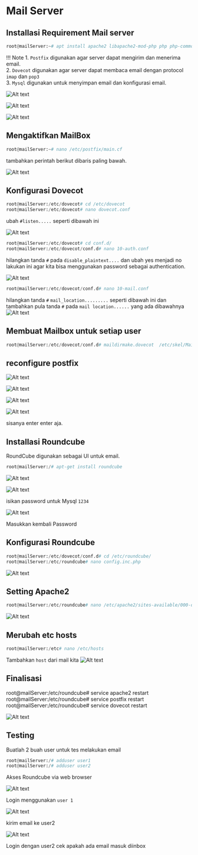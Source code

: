 # Mail Server

## Installasi Requirement Mail server

```py
root@mailServer:~# apt install apache2 libapache2-mod-php php php-common php-json php-mysql php-curl postfix dovecot-core dovecot-pop3d dovecot-imapd default-mysql-server
```
!!! Note
    1. `Postfix` digunakan agar server dapat mengirim dan menerima email.  
    2. `Dovecot` digunakan agar server dapat membaca email dengan protocol `imap` dan `pop3`  
    3. `Mysql` digunakan untuk menyimpan email dan konfigurasi email.


![Alt text](image.png)

![Alt text](image-1.png)

![Alt text](image-2.png)

## Mengaktifkan MailBox

```py
root@mailServer:~# nano /etc/postfix/main.cf
```

tambahkan perintah berikut dibaris paling bawah.

![Alt text](image-3.png)

## Konfigurasi Dovecot

```py
root@mailServer:/etc/dovecot# cd /etc/dovecot
root@mailServer:/etc/dovecot# nano dovecot.conf
```
ubah `#listen.....` seperti dibawah ini

![Alt text](image-4.png)

```py
root@mailServer:/etc/dovecot# cd conf.d/
root@mailServer:/etc/dovecot/conf.d# nano 10-auth.conf
```
hilangkan tanda `#` pada `disable_plaintext....` dan ubah yes menjadi no
lakukan ini agar kita bisa menggunakan password sebagai authentication.

![Alt text](image-20.png)

```py
root@mailServer:/etc/dovecot/conf.d# nano 10-mail.conf
```

hilangkan tanda `#` `mail_location.........` seperti dibawah ini
dan tambahkan pula tanda `#` pada `mail location......` yang ada dibawahnya
![Alt text](image-23.png)

## Membuat Mailbox untuk setiap user

```py
root@mailServer:/etc/dovecot/conf.d# maildirmake.dovecot  /etc/skel/Maildir
```

## reconfigure postfix

![Alt text](image-7.png)

![Alt text](image-8.png)

![Alt text](image-9.png)

![Alt text](image-10.png)

sisanya enter enter aja.

## Installasi Roundcube

RoundCube digunakan sebagai UI untuk email.

```py
root@mailServer:/# apt-get install roundcube
```
![Alt text](image-11.png)

![Alt text](image-12.png)

isikan password untuk Mysql `1234`

![Alt text](image-13.png)

Masukkan kembali Password

## Konfigurasi Roundcube

```py
root@mailServer:/etc/dovecot/conf.d# cd /etc/roundcube/
root@mailServer:/etc/roundcube# nano config.inc.php
```

![Alt text](image-15.png)

## Setting Apache2

```py
root@mailServer:/etc/roundcube# nano /etc/apache2/sites-available/000-default.conf
```
![Alt text](image-17.png)

## Merubah etc hosts

```py
root@mailServer:/etc# nano /etc/hosts
```
Tambahkan `host` dari mail kita
![Alt text](image-21.png)


## Finalisasi
root@mailServer:/etc/roundcube# service apache2 restart
root@mailServer:/etc/roundcube# service postfix restart
root@mailServer:/etc/roundcube# service dovecot restart

![Alt text](image-14.png)

## Testing

Buatlah 2 buah user untuk tes melakukan email

```py
root@mailServer:/# adduser user1
root@mailServer:/# adduser user2
```

Akses Roundcube via web browser

![Alt text](image-18.png)

Login menggunakan `user 1`

![Alt text](image-19.png)

kirim email ke user2

![Alt text](image-22.png)

Login dengan user2 cek apakah ada email masuk diinbox
